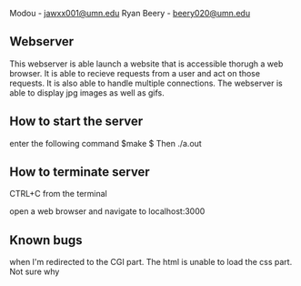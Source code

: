 Modou - jawxx001@umn.edu
Ryan Beery - beery020@umn.edu

## Webserver
This webserver is able launch a website that is accessible thorugh a web browser.  It is able to recieve requests from a user and act on those requests.  It is also able to handle multiple connections.  The webserver is able to display jpg images as well as gifs.




## How to start the server
enter the following command
$make
$ Then ./a.out

## How to terminate server
CTRL+C from the terminal 

open a web browser and navigate to localhost:3000

## Known bugs
when I'm redirected to the CGI part. The html is unable to load the css part. Not sure why




